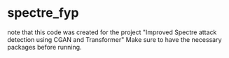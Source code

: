 # spectre_fyp

note that this code was created for the project "Improved Spectre attack detection using CGAN and Transformer"
Make sure to have the necessary packages before running. 
